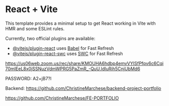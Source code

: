 # React + Vite

This template provides a minimal setup to get React working in Vite with HMR and some ESLint rules.

Currently, two official plugins are available:

- [@vitejs/plugin-react](https://github.com/vitejs/vite-plugin-react/blob/main/packages/plugin-react/README.md) uses [Babel](https://babeljs.io/) for Fast Refresh
- [@vitejs/plugin-react-swc](https://github.com/vitejs/vite-plugin-react-swc) uses [SWC](https://swc.rs/) for Fast Refresh

https://us06web.zoom.us/rec/share/KMOUHA6hdbp4emvVYISfPfpv6c6Cqi70mIEeL8x0jSSNuzVdmWPRG5PaZmR_-QuU.ldIuRih5CnjUbMd6

PASSWORD: A2+jB7?l

Backend:
https://github.com/ChristineMarchese/backend-project-portfolio

https://github.com/ChristineMarchese/FE-PORTFOLIO